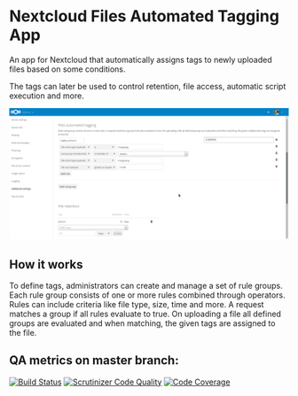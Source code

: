 # Nextcloud Files Automated Tagging App

An app for Nextcloud that automatically assigns tags to newly uploaded files based on some conditions.

The tags can later be used to control retention, file access, automatic script execution and more.

![screenshot](docs/screenshot.png)

## How it works
To define tags, administrators can create and manage a set of rule groups. Each rule group consists of one or more rules combined through operators. Rules can include criteria like file type, size, time and more. A request matches a group if all rules evaluate to true. On uploading a file all defined groups are evaluated and when matching, the given tags are assigned to the file.

## QA metrics on master branch:

[![Build Status](https://travis-ci.org/nextcloud/files_automatedtagging.svg?branch=master)](https://travis-ci.org/nextcloud/files_automatedtagging/branches)
[![Scrutinizer Code Quality](https://scrutinizer-ci.com/g/nextcloud/files_automatedtagging/badges/quality-score.png?b=master)](https://scrutinizer-ci.com/g/nextcloud/files_automatedtagging/?branch=master)
[![Code Coverage](https://scrutinizer-ci.com/g/nextcloud/files_automatedtagging/badges/coverage.png?b=master)](https://scrutinizer-ci.com/g/nextcloud/files_automatedtagging/?branch=master)

